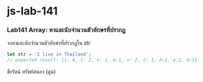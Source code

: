 # js-lab-141
### Lab141 Array: หาและนับจำนวนตัวอักษรที่ปรากฏ
จงหาและนับจำนวนตัวอักษรที่ปรากฏใน str

```JavaScript
let str = 'I live in Thailand';
// expected result: {i: 4, l: 2, v: 1, e:1, n: 2, t: 1, h:1, a:2, d:1}
```
ชัยรัตน์ ทรัพย์สนอง (ตูน)
